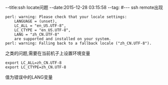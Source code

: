 --title:ssh locate问题
--date:2015-12-28 03:15:58
--tag:
#---
ssh remote出现
```
perl: warning: Please check that your locale settings:
	LANGUAGE = (unset),
	LC_ALL = "en_US.UTF-8",
	LC_CTYPE = "en_US.UTF-8",
	LANG = "zh_CN.UTF-8"
    are supported and installed on your system.
perl: warning: Falling back to a fallback locale ("zh_CN.UTF-8").
```
之类的问题,需要在当前机子上设置环境变量
```
export LC_ALL=zh_CN.UTF-8
export LC_CTYPE=zh_CN.UTF-8
```
值为错误中的LANG变量
